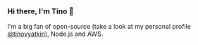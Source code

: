 ### Hi there, I'm Tino 👋

I'm a big fan of open-source (take a look at my personal profile [@tinovyatkin](https://github.com/tinovyatkin)), Node.js and AWS.
